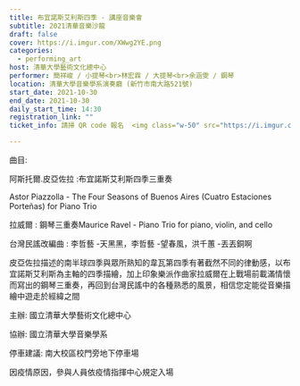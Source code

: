 ```yaml
---
title: 布宜諾斯艾利斯四季 - 講座音樂會
subtitle: 2021清華音樂沙龍
draft: false
cover: https://i.imgur.com/XWwg2YE.png
categories:
  - performing_art
host: 清華大學藝術文化總中心 
performer: 簡祥峻 / 小提琴<br>林宏霖 / 大提琴<br>余涵雯 / 鋼琴
location: 清華大學音樂學系演奏廳 (新竹市南大路521號) 
start_date: 2021-10-30
end_date: 2021-10-30
daily_start_time: 14:30
registration_link: ""
ticket_info: 請掃 QR code 報名  <img class="w-50" src="https://i.imgur.com/OjJ9PmZ.png" />

---
```


曲目: 


阿斯托爾.皮亞佐拉  :布宜諾斯艾利斯四季三重奏

Astor Piazzolla - The Four Seasons of Buenos Aires (Cuatro Estaciones Porteñas) for Piano Trio

拉威爾 : 鋼琴三重奏Maurice Ravel -  Piano Trio for piano, violin, and cello

台灣民謠改編曲 : 李哲藝 -天黑黑，李哲藝 -望春風，洪千蕙 -丟丟銅啊


皮亞佐拉描述的南半球四季與眾所熟知的韋瓦第四季有著截然不同的律動感，以布宜諾斯艾利斯為主軸的四季描繪，加上印象樂派作曲家拉威爾在上戰場前載滿情懷而寫出的鋼琴三重奏，再回到台灣民謠中的各種熟悉的風景，相信您定能從音樂描繪中遊走於經緯之間


主辦:  國立清華大學藝術文化總中心

協辦:  國立清華大學音樂學系


停車建議: 南大校區校門旁地下停車場 

因疫情原因，參與人員依疫情指揮中心規定入場


